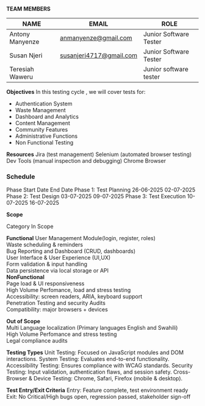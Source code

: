 **TEAM MEMBERS**

|        NAME         |               EMAIL                |         ROLE            |
|---------------------|------------------------------------|-------------------------|
| Antony Manyenze     | anmanyenze@gmail.com               | Junior Software Tester  |
| Susan Njeri         | susanjeri4717@gmail.com            | Junior Software Tester  |
| Teresiah Waweru     |                                    | Junior software tester  |

**Objectives**
In this testing cycle , we will cover tests for:
- Authentication System
- Waste Management
- Dashboard and Analytics
- Content Management
- Community Features
- Administrative Functions
- Non Functional Testing

 **Resources**
Jira  (test management)
Selenium (automated browser testing)
Dev Tools (manual inspection and debugging)
Chrome Browser

### **Schedule**
Phase	Start Date	End Date
Phase 1: Test Planning	26-06-2025	02-07-2025
Phase 2: Test Design	03-07-2025	09-07-2025
Phase 3: Test Execution	10-07-2025	16-07-2025

 **Scope**

 Category                In Scope                                                                 

 **Functional**           User Management Module(login, register, roles)                        
                          Waste scheduling & reminders                                           
                          Bug Reporting and Dashboard (CRUD, dashboards)     
                          User Interface & User Experience (UI,UX)                               
                          Form validation & input handling                                       
                          Data persistence via local storage or API                                                  
 **NonFunctional**    
                          Page load & UI responsiveness                                          
                          High Volume Perfomance, load and stress testing                          
                          Accessibility: screen readers, ARIA, keyboard support                  
                          Penetration Testing and security Audits                       
                          Compatibility: major browsers + devices                                

 **Out of Scope**    
                     Multi Language localization (Primary languages English and Swahili)                                 
                     High Volume Perfomance and stress testing                                                  
                      Legal compliance audits                                                



 **Testing Types**
Unit Testing: Focused on JavaScript modules and DOM interactions.
System Testing: Evaluates end-to-end functionality.
Accessibility Testing: Ensures compliance with WCAG standards.
Security Testing: Input validation, authentication flaws, and session safety.
Cross-Browser & Device Testing: Chrome, Safari, Firefox (mobile & desktop).


 **Test Entry/Exit Criteria**
Entry: Feature complete, test environment ready
Exit: No Critical/High bugs open, regression passed, stakeholder sign-off

